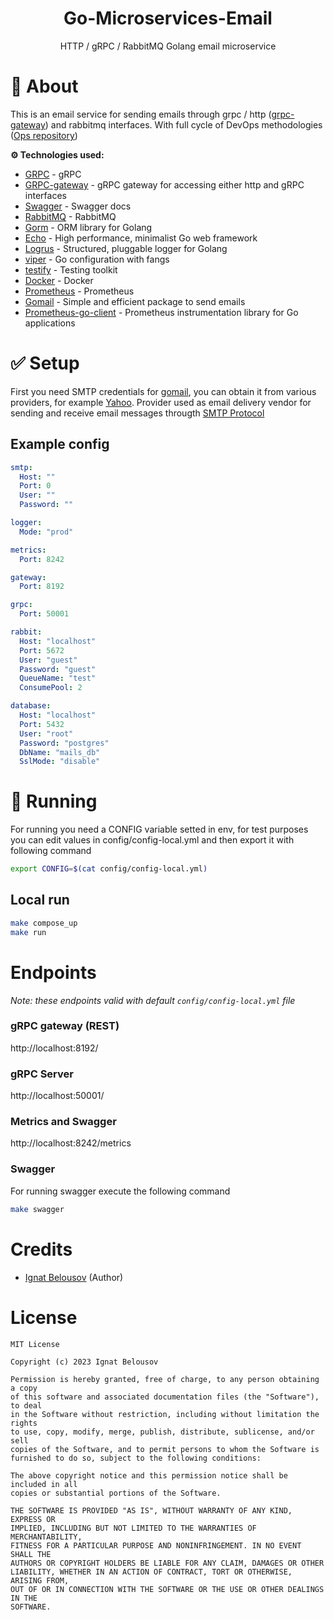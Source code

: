 <div align="center">
<h1>Go-Microservices-Email</h1>
<p>
HTTP / gRPC / RabbitMQ Golang email microservice
</p>
</div>


# 📖 About
This is an email service for sending emails through grpc / http ([grpc-gateway](https://github.com/grpc-ecosystem/grpc-gateway)) and rabbitmq interfaces. With full cycle of DevOps methodologies ([Ops repository](https://google.com))

**⚙️ Technologies used:**
* [GRPC](https://grpc.io/) - gRPC
* [GRPC-gateway](https://github.com/grpc-ecosystem/grpc-gateway) - gRPC gateway for accessing either http and gRPC interfaces
* [Swagger](https://github.com/go-swagger/go-swagger) - Swagger docs
* [RabbitMQ](https://github.com/streadway/amqp) - RabbitMQ
* [Gorm](https://github.com/go-gorm/gorm) - ORM library for Golang
* [Echo](https://github.com/labstack/echo) - High performance, minimalist Go web framework
* [Logrus](https://github.com/sirupsen/logrus) - Structured, pluggable logger for Golang
* [viper](https://github.com/spf13/viper) - Go configuration with fangs
* [testify](https://github.com/stretchr/testify) - Testing toolkit
* [Docker](https://www.docker.com/) - Docker
* [Prometheus](https://prometheus.io/) - Prometheus
* [Gomail](https://github.com/go-gomail/gomail/tree/v2) - Simple and efficient package to send emails
* [Prometheus-go-client](https://github.com/prometheus/client_golang) - Prometheus instrumentation library for Go applications

# ✅ Setup
First you need SMTP credentials for [gomail](https://github.com/go-gomail/gomail), you can obtain it from various providers, for example [Yahoo](https://help.yahoo.com/kb/SLN4724.html). Provider used as email delivery vendor for sending and receive email messages througth [SMTP Protocol](https://en.wikipedia.org/wiki/Simple_Mail_Transfer_Protocol)

## Example config
 
```yaml
smtp:
  Host: ""
  Port: 0
  User: ""
  Password: ""

logger:
  Mode: "prod"

metrics:
  Port: 8242

gateway:
  Port: 8192

grpc:
  Port: 50001

rabbit:
  Host: "localhost"
  Port: 5672
  User: "guest"
  Password: "guest"
  QueueName: "test"
  ConsumePool: 2

database:
  Host: "localhost"
  Port: 5432
  User: "root"
  Password: "postgres"
  DbName: "mails_db"
  SslMode: "disable"
 ```

# 🏃 Running

For running you need a CONFIG variable setted in env, for test purposes you can edit values in config/config-local.yml and then export it with following command
```bash
export CONFIG=$(cat config/config-local.yml)
```

## Local run
```bash
make compose_up
make run
```

# Endpoints

*Note: these endpoints valid with default `config/config-local.yml` file*

### gRPC gateway (REST)
http://localhost:8192/

### gRPC Server
http://localhost:50001/

### Metrics and Swagger
http://localhost:8242/metrics

### Swagger
For running swagger execute the following command

```bash
make swagger
```

# Credits

- [Ignat Belousov](https://github.com/fayvori) (Author)

# License

```
MIT License

Copyright (c) 2023 Ignat Belousov

Permission is hereby granted, free of charge, to any person obtaining a copy
of this software and associated documentation files (the "Software"), to deal
in the Software without restriction, including without limitation the rights
to use, copy, modify, merge, publish, distribute, sublicense, and/or sell
copies of the Software, and to permit persons to whom the Software is
furnished to do so, subject to the following conditions:

The above copyright notice and this permission notice shall be included in all
copies or substantial portions of the Software.

THE SOFTWARE IS PROVIDED "AS IS", WITHOUT WARRANTY OF ANY KIND, EXPRESS OR
IMPLIED, INCLUDING BUT NOT LIMITED TO THE WARRANTIES OF MERCHANTABILITY,
FITNESS FOR A PARTICULAR PURPOSE AND NONINFRINGEMENT. IN NO EVENT SHALL THE
AUTHORS OR COPYRIGHT HOLDERS BE LIABLE FOR ANY CLAIM, DAMAGES OR OTHER
LIABILITY, WHETHER IN AN ACTION OF CONTRACT, TORT OR OTHERWISE, ARISING FROM,
OUT OF OR IN CONNECTION WITH THE SOFTWARE OR THE USE OR OTHER DEALINGS IN THE
SOFTWARE.
```
